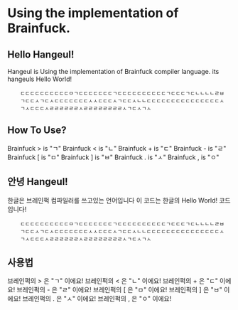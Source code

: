 # Using the implementation of Brainfuck.
## Hello Hangeul!
Hangeul is Using the implementation of Brainfuck compiler language.
its hangeuls Hello World!
``` hangeul
    ㄷㄷㄷㄷㄷㄷㄷㄷㄷㄷㅁㄱㄷㄷㄷㄷㄷㄷㄷㄱㄷㄷㄷㄷㄷㄷㄷㄷㄷㄷㄱㄷㄷㄷㄱㄷㄴㄴㄴㄴㄹㅂ
    ㄱㄷㄷㅅㄱㄷㅅㄷㄷㄷㄷㄷㄷㄷㅅㅅㄷㄷㄷㅅㄱㄷㄷㅅㄴㄴㄷㄷㄷㄷㄷㄷㄷㄷㄷㄷㄷㄷㄷㄷㄷㅅ
    ㄱㅅㄷㄷㄷㅅㄹㄹㄹㄹㄹㄹㅅㄹㄹㄹㄹㄹㄹㄹㄹㅅㄱㄷㅅㄱㅅ
```

## How To Use?

Brainfuck > is "ㄱ"
Brainfuck < is "ㄴ"
Brainfuck + is "ㄷ"
Brainfuck - is "ㄹ"
Brainfuck [ is "ㅁ"
Brainfuck ] is "ㅂ"
Brainfuck . is "ㅅ"
Brainfuck ,  is "ㅇ"

## 안녕 Hangeul!
한글은 브레인퍽 컴파일러를 쓰고있는 언어입니다
이 코드는 한글의 Hello World! 코드입니다!
``` hangeul
    ㄷㄷㄷㄷㄷㄷㄷㄷㄷㄷㅁㄱㄷㄷㄷㄷㄷㄷㄷㄱㄷㄷㄷㄷㄷㄷㄷㄷㄷㄷㄱㄷㄷㄷㄱㄷㄴㄴㄴㄴㄹㅂ
    ㄱㄷㄷㅅㄱㄷㅅㄷㄷㄷㄷㄷㄷㄷㅅㅅㄷㄷㄷㅅㄱㄷㄷㅅㄴㄴㄷㄷㄷㄷㄷㄷㄷㄷㄷㄷㄷㄷㄷㄷㄷㅅ
    ㄱㅅㄷㄷㄷㅅㄹㄹㄹㄹㄹㄹㅅㄹㄹㄹㄹㄹㄹㄹㄹㅅㄱㄷㅅㄱㅅ
```

## 사용법
브레인퍽의 > 은 "ㄱ" 이에요!
브레인퍽의 < 은 "ㄴ" 이에요!
브레인퍽의 + 은 "ㄷ" 이에요!
브레인퍽의 - 은 "ㄹ" 이에요!
브레인퍽의 [ 은 "ㅁ" 이에요!
브레인퍽의 ] 은 "ㅂ" 이에요!
브레인퍽의 . 은 "ㅅ" 이에요!
브레인퍽의 , 은 "ㅇ" 이에요!
